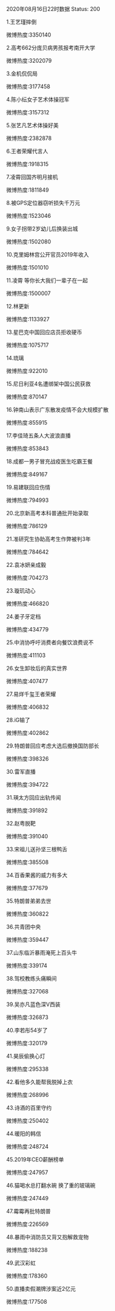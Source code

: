 2020年08月16日22时数据
Status: 200

1.王艺瑾摔倒

微博热度:3350140

2.高考662分庞贝病男孩报考南开大学

微博热度:3202079

3.金机侃侃局

微博热度:3177458

4.陈小纭女子艺术体操冠军

微博热度:3157312

5.张艺凡艺术体操好美

微博热度:2382878

6.王者荣耀代言人

微博热度:1918315

7.凌霄回国齐明月接机

微博热度:1811849

8.被GPS定位器窃听损失千万元

微博热度:1523046

9.女子拐带2岁幼儿后换装出城

微博热度:1502080

10.克里姆林宫公开官员2019年收入

微博热度:1501010

11.凌霄 等你长大我们一辈子在一起

微博热度:1500007

12.林更新

微博热度:1133927

13.星巴克中国回应店员拒收硬币

微博热度:1075717

14.琉璃

微博热度:922010

15.尼日利亚4名遭绑架中国公民获救

微博热度:870147

16.钟南山表示广东散发疫情不会大规模扩散

微博热度:855915

17.李佳琦五条人大波浪直播

微博热度:853843

18.成都一男子冒充战疫医生吃霸王餐

微博热度:849167

19.易建联回应伤情

微博热度:794993

20.北京新高考本科普通批开始录取

微博热度:786129

21.准研究生协助高考生作弊被判3年

微博热度:784642

22.袁冰妍亲成毅

微博热度:704273

23.璇玑动心

微博热度:466820

24.姜子牙定档

微博热度:434779

25.中消协呼吁消费者向餐饮浪费说不

微博热度:411103

26.女生卸妆后的真实世界

微博热度:407477

27.易烊千玺王者荣耀

微博热度:406832

28.iG输了

微博热度:402862

29.特朗普回应考虑大选后撤换国防部长

微博热度:398326

30.雷军直播

微博热度:394722

31.瑛太方回应出轨传闻

微博热度:391892

32.赵粤脱靶

微博热度:391040

33.宋祖儿送孙坚三根鸭舌

微博热度:385508

34.百香果酱的威力有多大

微博热度:377679

35.特朗普弟弟去世

微博热度:360822

36.共青团中央

微博热度:359447

37.山东临沂暴雨淹死上百头牛

微博热度:339174

38.驾校教练头痛瞬间

微博热度:327068

39.吴亦凡蓝色深V西装

微博热度:326873

40.李若彤54岁了

微博热度:320179

41.昊辰偷换心灯

微博热度:295338

42.看他多久能帮我脱掉上衣

微博热度:268996

43.诗酒的百里守约

微博热度:250402

44.暖阳的韩信

微博热度:248724

45.2019年CEO薪酬榜单

微博热度:247957

46.猫喝水总打翻水碗 换了重的玻璃碗

微博热度:247449

47.霉霉再批特朗普

微博热度:226569

48.暴雨中消防员又背又抱解救宠物

微博热度:188238

49.武汉彩虹

微博热度:178360

50.直播卖假潮牌涉案近2亿元

微博热度:177508

